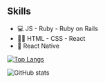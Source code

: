## Skills 
* 💻 JS - Ruby - Ruby on Rails
* 👨‍🎨 HTML - CSS - React
* 📱 React Native


[![Top Langs](https://github-readme-stats.vercel.app/api/top-langs/?username=Ehugo2000)](https://github.com/anuraghazra/github-readme-stats)



![GitHub stats](https://github-readme-stats.vercel.app/api?username=Ehugo2000&show_icons=true)  


